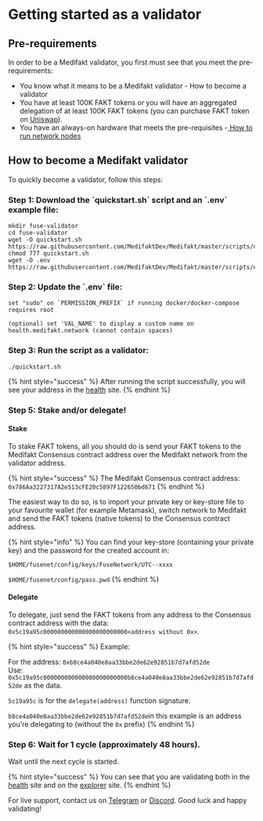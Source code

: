 # Getting started as a validator

## Pre-requirements

In order to be a Medifakt validator, you first must see that you meet the pre-requirements:

* You know what it means to be a Medifakt validator - How to become a validator
* You have at least 100K FAKT tokens or you will have an aggregated delegation of at least 100K FAKT tokens (you can purchase FAKT token on [Uniswap](https://uniswap.exchange/swap/0x970b9bb2c0444f5e81e9d0efb84c8ccdcdcaf84d)).
* You have an always-on hardware that meets the pre-requisites -[ How to run network nodes](https://developers.medifakt.network/fuse-dev-docs/network/how-to-run-network-nodes)

## How to become a Medifakt validator

To quickly become a validator, follow this steps:

### Step 1: Download the \`quickstart.sh\` script and an \`.env\` example file:

```
mkdir fuse-validator
cd fuse-validator
wget -O quickstart.sh https://raw.githubusercontent.com/MedifaktDev/Medifakt/master/scripts/quickstart.sh
chmod 777 quickstart.sh
wget -O .env https://raw.githubusercontent.com/MedifaktDev/Medifakt/master/scripts/examples/.env.validator.example
```

### Step 2: Update the \`.env\` file:

```
set "sudo" on `PERMISSION_PREFIX` if running docker/docker-compose requires root

(optional) set 'VAL_NAME' to display a custom name on health.medifakt.network (cannot contain spaces)
```

### Step 3: Run the script as a validator:

```
./quickstart.sh
```

{% hint style="success" %}
After running the script successfully, you will see your address in the [health](https://health.medifakt.network/) site.
{% endhint %}

### Step 5: Stake and/or delegate!

#### Stake

To stake FAKT tokens, all you should do is send your FAKT tokens to the Medifakt Consensus contract address over the Medifakt network from the validator address.

{% hint style="success" %}
The Medifakt Consensus contract address: `0x786Aa3227317A2e513cFE20c5897F122650bd671`
{% endhint %}

The easiest way to do so, is to import your private key or key-store file to your favourite wallet (for example Metamask), switch network to Medifakt and send the FAKT tokens (native tokens) to the Consensus contract address.

{% hint style="info" %}
You can find your key-store (containing your private key) and the password for the created account in:

`$HOME/fusenet/config/keys/FuseNetwork/UTC--xxxx`

`$HOME/fusenet/config/pass.pwd`
{% endhint %}

#### Delegate

To delegate, just send the FAKT tokens from any address to the Consensus contract address with the data: `0x5c19a95c000000000000000000000000<address without 0x>`.

{% hint style="success" %}
Example:

For the address: `0xb8ce4a040e8aa33bbe2de62e92851b7d7afd52de`\
Use: `0x5c19a95c000000000000000000000000b8ce4a040e8aa33bbe2de62e92851b7d7afd52de` as the data.

`5c19a95c` is for the `delegate(address)` function signature.

`b8ce4a040e8aa33bbe2de62e92851b7d7afd52de`in this example is an address you're delegating to (without the `0x` prefix)
{% endhint %}

### Step 6: Wait for 1 cycle (approximately 48 hours).

Wait until the next cycle is started.

{% hint style="success" %}
You can see that you are validating both in the [health](https://health.medifakt.network/) site and on the [explorer](https://explorer.medifakt.network) site.
{% endhint %}

For live support, contact us on [Telegram](https://t.me/fuseio) or [Discord](https://discord.gg/tz7ArR). Good luck and happy validating!
